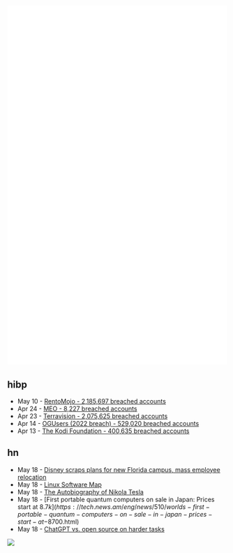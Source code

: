 ![Metrics](https://raw.githubusercontent.com/phixion/phixion/master/metrics.svg)

## hibp

<!--
for https://github.com/phixion/phixion/blob/main/.github/workflows/feeds.yml
-->
<!--START_SECTION:haveibeenpwnd-->
- May 10 - [RentoMojo - 2,185,697 breached accounts](https://haveibeenpwned.com/PwnedWebsites#RentoMojo)
- Apr 24 - [MEO - 8,227 breached accounts](https://haveibeenpwned.com/PwnedWebsites#MEO)
- Apr 23 - [Terravision - 2,075,625 breached accounts](https://haveibeenpwned.com/PwnedWebsites#Terravision)
- Apr 14 - [OGUsers (2022 breach) - 529,020 breached accounts](https://haveibeenpwned.com/PwnedWebsites#OGUsers2022)
- Apr 13 - [The Kodi Foundation - 400,635 breached accounts](https://haveibeenpwned.com/PwnedWebsites#KodiFoundation)
<!--END_SECTION:haveibeenpwnd-->

## hn

<!--
for https://github.com/phixion/phixion/blob/main/.github/workflows/feeds.yml
-->
<!--START_SECTION:hn-->
- May 18 - [Disney scraps plans for new Florida campus, mass employee relocation](https://www.cnbc.com/2023/05/18/disney-scraps-lake-nona-florida-campus.html)
- May 18 - [Linux Software Map](https://xteddy.org/lsm/)
- May 18 - [The Autobiography of Nikola Tesla](https://archive.org/details/MyInventionsNikolaTesla)
- May 18 - [First portable quantum computers on sale in Japan: Prices start at $8.7k](https://tech.news.am/eng/news/510/worlds-first-portable-quantum-computers-on-sale-in-japan-prices-start-at-$8700.html)
- May 18 - [ChatGPT vs. open source on harder tasks](https://github.com/microsoft/guidance/blob/main/notebooks/chatgpt_vs_open_source_on_harder_tasks.ipynb)
<!--END_SECTION:hn-->

<!--
for https://yhype.me
-->
![](https://hit.yhype.me/github/profile?user_id=13013670)
